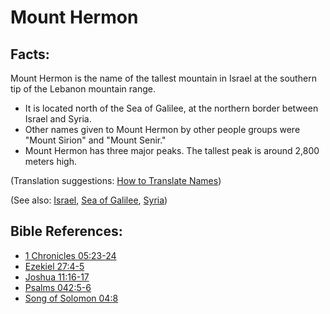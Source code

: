 # Mount Hermon #

## Facts: ##

Mount Hermon is the name of the tallest mountain in Israel at the southern tip of the Lebanon mountain range.

* It is located north of the Sea of Galilee, at the northern border between Israel and Syria.
* Other names given to Mount Hermon by other people groups were "Mount Sirion" and "Mount Senir."
* Mount Hermon has three major peaks. The tallest peak is around 2,800 meters high.

(Translation suggestions: [How to Translate Names](en/ta-vol1/translate/man/translate-names))

(See also: [Israel](../other/israel.md), [Sea of Galilee](../other/seaofgalilee.md), [Syria](../other/syria.md))

## Bible References: ##

* [1 Chronicles 05:23-24](en/tn/1ch/help/05/23)
* [Ezekiel 27:4-5](en/tn/ezk/help/27/04)
* [Joshua 11:16-17](en/tn/jos/help/11/16)
* [Psalms 042:5-6](en/tn/psa/help/42/05)
* [Song of Solomon 04:8](en/tn/sng/help/04/08)